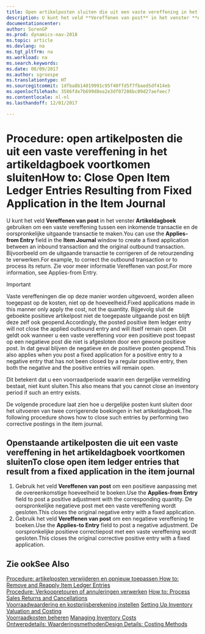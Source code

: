 ```yaml
---
title: Open artikelposten sluiten die uit een vaste vereffening in het artikeldagboek voortkomen
description: U kunt het veld **Vereffenen van post** in het venster **Artikeldagboek** gebruiken om een vaste vereffening tussen een inkomende transactie en de oorspronkelijke uitgaande transactie te maken. Bijvoorbeeld om de uitgaande transactie te corrigeren of de retourzending te verwerken.
documentationcenter: 
author: SorenGP
ms.prod: dynamics-nav-2018
ms.topic: article
ms.devlang: na
ms.tgt_pltfrm: na
ms.workload: na
ms.search.keywords: 
ms.date: 08/09/2017
ms.author: sgroespe
ms.translationtype: HT
ms.sourcegitcommit: 1dfba8b14019991c95f40ffd5f7fbaed5df414eb
ms.openlocfilehash: 3586fde7b699d8ea2e3df07286bc09d27aefeec7
ms.contentlocale: nl-nl
ms.lasthandoff: 12/01/2017

---
```

# <a name="how-to-close-open-item-ledger-entries-resulting-from-fixed-application-in-the-item-journal"></a><span data-ttu-id="9f334-104">Procedure: open artikelposten die uit een vaste vereffening in het artikeldagboek voortkomen sluiten</span><span class="sxs-lookup"><span data-stu-id="9f334-104">How to: Close Open Item Ledger Entries Resulting from Fixed Application in the Item Journal</span></span>
<span data-ttu-id="9f334-105">U kunt het veld **Vereffenen van post** in het venster **Artikeldagboek** gebruiken om een vaste vereffening tussen een inkomende transactie en de oorspronkelijke uitgaande transactie te maken.</span><span class="sxs-lookup"><span data-stu-id="9f334-105">You can use the **Applies-from Entry** field in the **Item Journal** window to create a fixed application between an inbound transaction and the original outbound transaction.</span></span> <span data-ttu-id="9f334-106">Bijvoorbeeld om de uitgaande transactie te corrigeren of de retourzending te verwerken.</span><span class="sxs-lookup"><span data-stu-id="9f334-106">For example, to correct the outbound transaction or to process its return.</span></span> <span data-ttu-id="9f334-107">Zie voor meer informatie Vereffenen van post.</span><span class="sxs-lookup"><span data-stu-id="9f334-107">For more information, see Applies-from Entry.</span></span>  

> [!IMPORTANT]  
>  <span data-ttu-id="9f334-108">Vaste vereffeningen die op deze manier worden uitgevoerd, worden alleen toegepast op de kosten, niet op de hoeveelheid.</span><span class="sxs-lookup"><span data-stu-id="9f334-108">Fixed applications made in this manner only apply the cost, not the quantity.</span></span> <span data-ttu-id="9f334-109">Bijgevolg sluit de geboekte positieve artikelpost niet de toegepaste uitgaande post en blijft deze zelf ook geopend.</span><span class="sxs-lookup"><span data-stu-id="9f334-109">Accordingly, the posted positive item ledger entry will not close the applied outbound entry and will itself remain open.</span></span> <span data-ttu-id="9f334-110">Dit geldt ook wanneer u een vaste vereffening voor een positieve post toepast op een negatieve post die niet is afgesloten door een gewone positieve post. In dat geval blijven de negatieve en de positieve posten geopend.</span><span class="sxs-lookup"><span data-stu-id="9f334-110">This also applies when you post a fixed application for a positive entry to a negative entry that has not been closed by a regular positive entry, then both the negative and the positive entries will remain open.</span></span>  
>   
>  <span data-ttu-id="9f334-111">Dit betekent dat u een voorraadperiode waarin een dergelijke vermelding bestaat, niet kunt sluiten.</span><span class="sxs-lookup"><span data-stu-id="9f334-111">This also means that you cannot close an inventory period if such an entry exists.</span></span>  

<span data-ttu-id="9f334-112">De volgende procedure laat zien hoe u dergelijke posten kunt sluiten door het uitvoeren van twee corrigerende boekingen in het artikeldagboek.</span><span class="sxs-lookup"><span data-stu-id="9f334-112">The following procedure shows how to close such entries by performing two corrective postings in the item journal.</span></span>  

## <a name="to-close-open-item-ledger-entries-that-result-from-a-fixed-application-in-the-item-journal"></a><span data-ttu-id="9f334-113">Openstaande artikelposten die uit een vaste vereffening in het artikeldagboek voortkomen sluiten</span><span class="sxs-lookup"><span data-stu-id="9f334-113">To close open item ledger entries that result from a fixed application in the item journal</span></span>  

1.  <span data-ttu-id="9f334-114">Gebruik het veld **Vereffenen van post** om een positieve aanpassing met de overeenkomstige hoeveelheid te boeken.</span><span class="sxs-lookup"><span data-stu-id="9f334-114">Use the **Applies-from Entry** field to post a positive adjustment with the corresponding quantity.</span></span> <span data-ttu-id="9f334-115">De oorspronkelijke negatieve post met een vaste vereffening wordt gesloten.</span><span class="sxs-lookup"><span data-stu-id="9f334-115">This closes the original negative entry with a fixed application.</span></span>  
2.  <span data-ttu-id="9f334-116">Gebruik het veld **Vereffenen van post** om een negatieve vereffening te boeken.</span><span class="sxs-lookup"><span data-stu-id="9f334-116">Use the **Applies-to Entry** field to post a negative adjustment.</span></span> <span data-ttu-id="9f334-117">De oorspronkelijke positieve correctiepost met een vaste vereffening wordt gesloten.</span><span class="sxs-lookup"><span data-stu-id="9f334-117">This closes the original corrective positive entry with a fixed application.</span></span>  

## <a name="see-also"></a><span data-ttu-id="9f334-118">Zie ook</span><span class="sxs-lookup"><span data-stu-id="9f334-118">See Also</span></span>  
[<span data-ttu-id="9f334-119">Procedure: artikelposten verwijderen en opnieuw toepassen</span><span class="sxs-lookup"><span data-stu-id="9f334-119"> How to: Remove and Reapply Item Ledger Entries</span></span>](finance-how-to-remove-and-reapply-item-entries.md)  
 <span data-ttu-id="9f334-120">[Procedure: Verkoopretouren of annuleringen verwerken](sales-how-process-sales-returns-cancellations.md) </span><span class="sxs-lookup"><span data-stu-id="9f334-120">[How to: Process Sales Returns and Cancellations](sales-how-process-sales-returns-cancellations.md) </span></span>  
 <span data-ttu-id="9f334-121">[Voorraadwaardering en kostprijsberekening instellen](finance-set-up-inventory-valuation-and-costing.md) </span><span class="sxs-lookup"><span data-stu-id="9f334-121">[Setting Up Inventory Valuation and Costing](finance-set-up-inventory-valuation-and-costing.md) </span></span>  
 <span data-ttu-id="9f334-122">[Voorraadkosten beheren](finance-manage-inventory-costs.md) </span><span class="sxs-lookup"><span data-stu-id="9f334-122">[Managing Inventory Costs](finance-manage-inventory-costs.md) </span></span>  
 [<span data-ttu-id="9f334-123">Ontwerpdetails: Waarderingsmethoden</span><span class="sxs-lookup"><span data-stu-id="9f334-123">Design Details: Costing Methods</span></span>](design-details-costing-methods.md)

